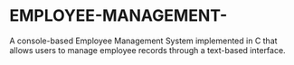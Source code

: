 # EMPLOYEE-MANAGEMENT-
A console-based Employee Management System implemented in C that allows users to manage employee records through a text-based interface.
